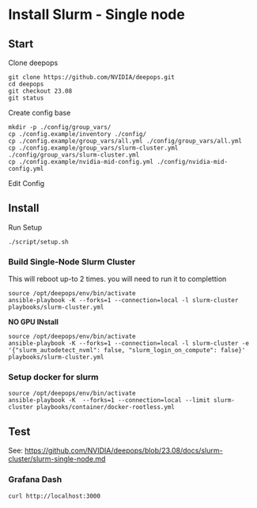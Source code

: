 # Install Slurm - Single node

## Start

Clone deepops
```
git clone https://github.com/NVIDIA/deepops.git
cd deepops
git checkout 23.08
git status
```

Create config base
```
mkdir -p ./config/group_vars/
cp ./config.example/inventory ./config/
cp ./config.example/group_vars/all.yml ./config/group_vars/all.yml
cp ./config.example/group_vars/slurm-cluster.yml ./config/group_vars/slurm-cluster.yml
cp ./config.example/nvidia-mid-config.yml ./config/nvidia-mid-config.yml
```

Edit Config

## Install

Run Setup
```
./script/setup.sh
```

### Build Single-Node Slurm Cluster
This will reboot up-to 2 times. you will need to run it to complettion
```
source /opt/deepops/env/bin/activate
ansible-playbook -K --forks=1 --connection=local -l slurm-cluster playbooks/slurm-cluster.yml
```

**NO GPU INstall**
```
source /opt/deepops/env/bin/activate
ansible-playbook -K --forks=1 --connection=local -l slurm-cluster -e '{"slurm_autodetect_nvml": false, "slurm_login_on_compute": false}' playbooks/slurm-cluster.yml
```


### Setup docker for slurm
```
source /opt/deepops/env/bin/activate
ansible-playbook -K  --forks=1 --connection=local --limit slurm-cluster playbooks/container/docker-rootless.yml
```

## Test
See: https://github.com/NVIDIA/deepops/blob/23.08/docs/slurm-cluster/slurm-single-node.md

### Grafana Dash
```
curl http://localhost:3000
```

